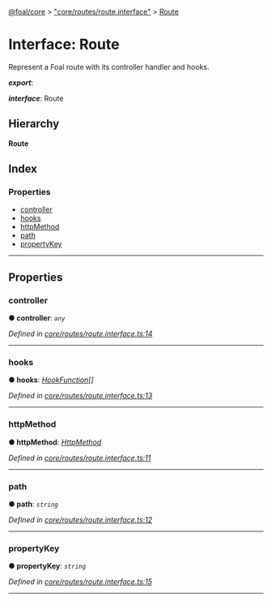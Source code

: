 [@foal/core](../README.md) > ["core/routes/route.interface"](../modules/_core_routes_route_interface_.md) > [Route](../interfaces/_core_routes_route_interface_.route.md)

# Interface: Route

Represent a Foal route with its controller handler and hooks.

*__export__*: 

*__interface__*: Route

## Hierarchy

**Route**

## Index

### Properties

* [controller](_core_routes_route_interface_.route.md#controller)
* [hooks](_core_routes_route_interface_.route.md#hooks)
* [httpMethod](_core_routes_route_interface_.route.md#httpmethod)
* [path](_core_routes_route_interface_.route.md#path)
* [propertyKey](_core_routes_route_interface_.route.md#propertykey)

---

## Properties

<a id="controller"></a>

###  controller

**● controller**: *`any`*

*Defined in [core/routes/route.interface.ts:14](https://github.com/FoalTS/foal/blob/70cc46bd/packages/core/src/core/routes/route.interface.ts#L14)*

___
<a id="hooks"></a>

###  hooks

**● hooks**: *[HookFunction](../modules/_core_hooks_.md#hookfunction)[]*

*Defined in [core/routes/route.interface.ts:13](https://github.com/FoalTS/foal/blob/70cc46bd/packages/core/src/core/routes/route.interface.ts#L13)*

___
<a id="httpmethod"></a>

###  httpMethod

**● httpMethod**: *[HttpMethod](../modules/_core_http_http_methods_.md#httpmethod)*

*Defined in [core/routes/route.interface.ts:11](https://github.com/FoalTS/foal/blob/70cc46bd/packages/core/src/core/routes/route.interface.ts#L11)*

___
<a id="path"></a>

###  path

**● path**: *`string`*

*Defined in [core/routes/route.interface.ts:12](https://github.com/FoalTS/foal/blob/70cc46bd/packages/core/src/core/routes/route.interface.ts#L12)*

___
<a id="propertykey"></a>

###  propertyKey

**● propertyKey**: *`string`*

*Defined in [core/routes/route.interface.ts:15](https://github.com/FoalTS/foal/blob/70cc46bd/packages/core/src/core/routes/route.interface.ts#L15)*

___

